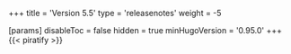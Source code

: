 +++
title = 'Version 5.5'
type = 'releasenotes'
weight = -5

[params]
  disableToc = false
  hidden = true
  minHugoVersion = '0.95.0'
+++
{{< piratify >}}
